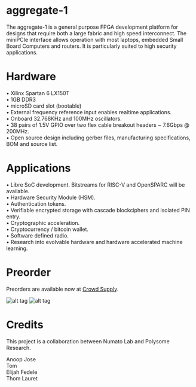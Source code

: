 # aggregate-1

The aggregate-1 is a general purpose FPGA development platform for designs that require both a large fabric and high speed interconnect. The miniPCIe interface allows operation with most laptops, embedded Small Board Computers and routers. It is particularly suited to high security applications.

Hardware
========

• Xilinx Spartan 6 LX150T<br />
• 1GB DDR3<br />
• microSD card slot (bootable)<br />
• External frequency reference input enables realtime applications.<br />
• Onboard 32.768KHz and 100MHz oscillators.<br />
• 38 pairs of 1.5V GPIO over two flex cable breakout headers ~ 7.6Gbps @ 200MHz.<br />
• Open source design including gerber files, manufacturing specifications, BOM and source list.<br />

Applications
============

• Libre SoC development. Bitstreams for RISC-V and OpenSPARC will be available.<br />
• Hardware Security Module (HSM).<br />
• Authentication tokens.<br />
• Verifiable encrypted storage with cascade blockciphers and isolated PIN entry.<br />
• Cryptographic acceleration.<br />
• Cryptocurrency / bitcoin wallet.<br />
• Software defined radio.<br />
• Research into evolvable hardware and hardware accelerated machine learning.<br />

Preorder
========

Preorders are available now at [Crowd Supply](https://www.crowdsupply.com/polysome/aggregate-1).

![alt tag](https://s3-us-west-2.amazonaws.com/polysome.io/img/AG-1_1.jpg)
![alt tag](https://s3-us-west-2.amazonaws.com/polysome.io/img/AG-1_2.jpg)

Credits
=======

This project is a collaboration between Numato Lab and Polysome Research. 

Anoop Jose<br />
Tom<br />
Elijah Fedele<br />
Thom Lauret<br />
